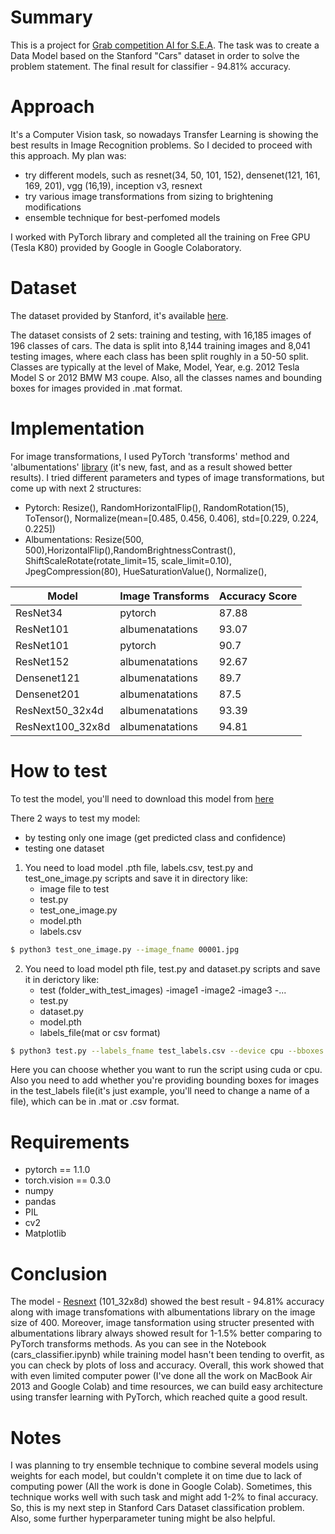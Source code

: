# Summary
This is a project for [Grab competition AI for S.E.A](https://www.aiforsea.com/computer-vision). The task was to create a
Data Model based on the Stanford "Cars" dataset in order to solve the problem statement.
The final result for classifier - 94.81% accuracy.

# Approach
It's a Computer Vision task, so nowadays Transfer Learning is showing the best results in Image Recognition problems. So I decided to proceed with this approach. My plan was:
* try different models, such as resnet(34, 50, 101, 152), densenet(121, 161, 169, 201), vgg (16,19), inception v3, resnext
* try various image transformations from sizing to brightening modifications
* ensemble technique for best-perfomed models

I worked with PyTorch library and completed all the training on Free GPU (Tesla K80) provided by Google in Google Colaboratory.

# Dataset

The dataset provided by Stanford, it's available [here](https://ai.stanford.edu/~jkrause/cars/car_dataset.html). 

The dataset consists of 2 sets: training and testing, with 16,185 images of 196 classes of cars. The data is split into 8,144 training images and 8,041 testing images, where each class has been split roughly in a 50-50 split. Classes are typically at the level of Make, Model, Year, e.g. 2012 Tesla Model S or 2012 BMW M3 coupe. Also, all the classes names and bounding boxes for images provided in .mat format.

# Implementation

For image transformations, I used PyTorch 'transforms' method and 'albumentations' [library](https://github.com/albu/albumentations) (it's new, fast, and as a result showed better results).
I tried different parameters and types of image transformations, but come up with next 2 structures:
* Pytorch: Resize(), RandomHorizontalFlip(), RandomRotation(15), ToTensor(), Normalize(mean=[0.485, 0.456, 0.406], std=[0.229, 0.224, 0.225])
* Albumentations: Resize(500, 500),HorizontalFlip(),RandomBrightnessContrast(), ShiftScaleRotate(rotate_limit=15, scale_limit=0.10), JpegCompression(80), HueSaturationValue(), Normalize(),

| Model | Image Transforms | Accuracy Score |
| ------ | ------ |------ |
|ResNet34| pytorch| 87.88 |
|ResNet101|albumenatations | 93.07|
|ResNet101| pytorch| 90.7|
|ResNet152|albumenatations | 92.67 |
|Densenet121| albumenatations|89.7 |
|Densenet201|albumenatations |87.5 |
|ResNext50_32x4d|albumenatations |93.39|
|ResNext100_32x8d|albumenatations |94.81|

# How to test

To test the model, you'll need to download this model from [here](https://drive.google.com/open?id=1--BqZCxQog_6mpVjNIu0QS-tY944OL-S93)

There 2 ways to test my model:
* by testing only one image (get predicted class and confidence)
* testing one dataset

1) You need to load model .pth file, labels.csv, test.py and test_one_image.py scripts and save it in directory like:
     * image file to test
     * test.py
     * test_one_image.py
     * model.pth
    *  labels.csv
```sh
$ python3 test_one_image.py --image_fname 00001.jpg
```

2) You need to load model pth file, test.py and dataset.py scripts and save it in derictory like:
     * test (folder_with_test_images)
      -image1
      -image2
      -image3
      -...
     * test.py
     * dataset.py
     * model.pth
    *  labels_file(mat or csv format)

```sh
$ python3 test.py --labels_fname test_labels.csv --device cpu --bboxes True
```
Here you can choose whether you want to run the script using cuda or cpu.
Also you need to add whether you're providing bounding boxes for images in the test_labels file(it's just example, you'll need to change a name of a file), which can be in .mat or .csv format.

# Requirements

* pytorch == 1.1.0
* torch.vision == 0.3.0
* numpy
* pandas
* PIL
* cv2
* Matplotlib

# Conclusion
The model - [Resnext](https://arxiv.org/abs/1611.05431) (101_32x8d) showed the best result - 94.81% accuracy along with image transfomations with albumentations library on the image size of 400. Moreover, image tansformation using structer presented with albumentations library always showed result for 1-1.5% better comparing to PyTorch transforms methods. As you can see in the Notebook (cars_classifier.ipynb) while training model hasn't been tending to overfit, as you can check by plots of loss and accuracy. Overall, this work showed that with even limited computer power (I've done all the work on MacBook Air 2013 and Google Colab) and time resources, we can build easy architecture using transfer learning with PyTorch, which reached quite a good result.

# Notes

I was planning to try ensemble technique to combine several models using weights for each model, but couldn't complete it on time due to lack of computing power (All the work is done in Google Colab). Sometimes, this technique works well with such task and might add 1-2% to final accuracy. So, this is my next step in Stanford Cars Dataset classification problem. Also, some further hyperparameter tuning might be also helpful.
